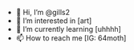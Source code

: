 - 👋 Hi, I’m @gills2
- 👀 I’m interested in [art]
- 🌱 I’m currently learning [uhhhh]
- 📫 How to reach me [IG: 64moth]

<!---
gills2/gills2 is a ✨ special ✨ repository because its `README.md` (this file) appears on your GitHub profile.
You can click the Preview link to take a look at your changes.
--->
